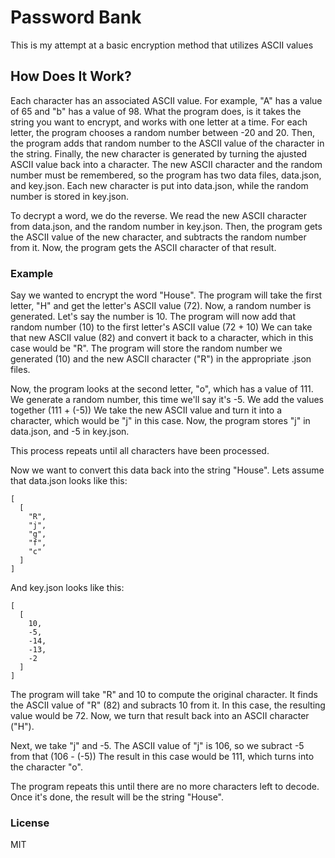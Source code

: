 # Password Bank
This is my attempt at a basic encryption method that utilizes ASCII values

## How Does It Work?
Each character has an associated ASCII value.
For example, "A" has a value of 65 and "b" has a value of 98.
What the program does, is it takes the string you want to encrypt, and works with one letter at a time.
For each letter, the program chooses a random number between -20 and 20. 
Then, the program adds that random number to the ASCII value of the character in the string.
Finally, the new character is generated by turning the ajusted ASCII value back into a character.
The new ASCII character and the random number must be remembered, so the program has two data files, data.json, and key.json.
Each new character is put into data.json, while the random number is stored in key.json.

To decrypt a word, we do the reverse.
We read the new ASCII character from data.json, and the random number in key.json.
Then, the program gets the ASCII value of the new character, and subtracts the random number from it.
Now, the program gets the ASCII character of that result.

### Example
Say we wanted to encrypt the word "House".
The program will take the first letter, "H" and get the letter's ASCII value (72).
Now, a random number is generated. Let's say the number is 10.
The program will now add that random number (10) to the first letter's ASCII value (72 + 10)
We can take that new ASCII value (82) and convert it back to a character, which in this case would be "R".
The program will store the random number we generated (10) and the new ASCII character ("R") in the appropriate .json files.

Now, the program looks at the second letter, "o", which has a value of 111.
We generate a random number, this time we'll say it's -5.
We add the values together (111 + (-5))
We take the new ASCII value and turn it into a character, which would be "j" in this case.
Now, the program stores "j" in data.json, and -5 in key.json.

This process repeats until all characters have been processed.

Now we want to convert this data back into the string "House".
Lets assume that data.json looks like this:
```
[
  [
    "R", 
    "j", 
    "g", 
    "f", 
    "c"
  ]
]
```
And key.json looks like this:
```
[
  [
    10, 
    -5, 
    -14,
    -13,
    -2
  ]
]
```

The program will take "R" and 10 to compute the original character.
It finds the ASCII value of "R" (82) and subracts 10 from it.
In this case, the resulting value would be 72.
Now, we turn that result back into an ASCII character ("H").

Next, we take "j" and -5.
The ASCII value of "j" is 106, so we subract -5 from that (106 - (-5))
The result in this case would be 111, which turns into the character "o".

The program repeats this until there are no more characters left to decode.
Once it's done, the result will be the string "House".

### License
MIT
